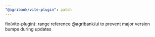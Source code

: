 ```yaml
---
"@agribank/vite-plugin": patch
---
```


fix(vite-plugin): range reference @agribank/ui to prevent major version bumps during updates
